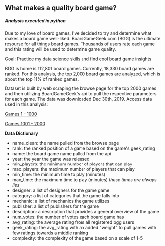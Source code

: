 ## What makes a quality board game? 
##### Analysis executed in python 

Due to my love of board games, I've decided to try and determine what makes a board game well-liked. BoardGameGeek.com (BGG) is the ultimate resourse for all things board games. Thousands of users rate each game and this rating will be used to determine game quality. 

Goal: Practice my data science skills and find cool board game insights

BGG is home is 112,801 board games. Currently, 18,330 board games are ranked. For this analysis, the top 2,000 board games are analyzed, which is about the top 11% of ranked games. 

Dataset is built by web scraping the browse page for the top 2000 games and then utilizing BoardGameGeek's api to pull the respective parameters for each game. The data was downloaded Dec 30th, 2019. Access data used in this analysis: 

[Games 1 - 1000](https://drive.google.com/file/d/1NTxq3Oe0KDT-lKvuwgMhWbXyyhr-AzKr/view?usp=sharing)

[Games 1001 - 2000](https://drive.google.com/file/d/1CfV9Z7RMtDl0V4FJENq5IwXxxoFF4Hn1/view?usp=sharing)


**Data Dictionary**
- name_clean: the name pulled from the browse page
- rank: the ranked position of a game based on the game's geek_rating
- name: the board game name pulled from the api
- year: the year the game was released
- min_players: the minimum number of players that can play
- max_players: the maximum number of players that can play
- min_time: the minimum time to play (minutes)
- max_time: the maximum time to play (minutes) *these times are always lies*
- designer: a list of  designers for the game game
- category: a list of categories that the game falls into
- mechanic: a list of mechanics the game utilizes
- publisher: a list of publishers for the game
- description: a description that provides a general overview of the game
- num_votes: the number of votes each board game has
- avg_rating: the average rating from all registered bgg users
- geek_rating: the avg_rating with an added "weight" to pull games with few ratings towards a middle ranking
- complexity: the complexity of the game based on a scale of 1-5 



